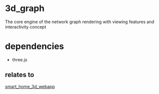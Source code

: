 # 3d_graph
The core engine of the network graph rendering with viewing features and interactivity concept

# dependencies
* three.js
## relates to
[smart_home_3d_webapp](https://github.com/HomeSmartMesh/smart_home_3d_webapp)

